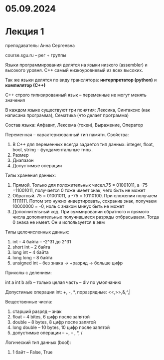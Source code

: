 ﻿# **05.09.2024**
# **Лекция 1**
преподаватель: Анна Сергеевна

course.sgu.ru – рег + группы

Языки программирования делятся на языки низкого (assembler) и высокого уровня. C++ самый низкоуровневый из всех высоких. 

Так же языки делятся по виду транслятора: **интерпретатор (python)** и **компилятор (С++)**

С++ строго типизированный язык – переменные не могут менять значения

В каждом языке существуют три понятия: Лексика, Синтаксис (как написана программа), Сематика (что делает программа) 

Состав языка: Алфавит, Лексема (токен), Выражение, Оператор

Переменная – характеризованный тип памяти. Свойства:

1) В С++ для переменных всегда задается тип данных: integer, float, bool, string – фундаментальные типы. 
1) Размер
1) Диапазон 
1) Допустимые операции 

Типы хранения данных:

1) Прямой. Только для положительных чисел.75 = 01001011, а -75 =11001011, получается 0 тоже имеет знак, чего быть не может
1) Обратный. 75 = 01001011, а -75 = 10110100. При сложении получаем 11111111. Потом это нужно инвертировать, сохранив знак, получаем 10000000 = -0, ноль с знаком минус быть не может
1) Дополнительный код. При суммировании обратного и прямого числа дополнительные получившиеся разряды отбрасываем. Тогда 0 знака не имеет. Он и используется в эвм

Типы целочисленных данных:

1) int – 4 байта – -2^31 до 2^31
1) short int – 2 байта
1) long int  – 4 байта
1) long long  – 8 байта
1) unsigned int – без знака -> +разряд -> больше цифр 

Приколы с делением: 

int a
int b
a/b – только целая часть – div по умолчанию

Допустимые операции int: +, -, \*, поразрядные: <<,>>,&,^,|

Вещественные числа:

1) старший разряд – знак
1) float – 4 bites, 6 цифр после запятой
1) double – 8 bytes, 8 цифр после запятой
1) long double – 10 bytes, 10 цифр после запятой
1) допустимые операции – +, – , \*, /

Логический тип данных (bool):

1) 1 байт – False, True

